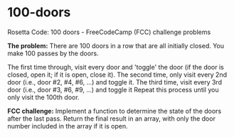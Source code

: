 # 100-doors
Rosetta Code: 100 doors - FreeCodeCamp (FCC) challenge problems

**The problem:**
There are 100 doors in a row that are all initially closed. You make 100 passes by the doors. 

The first time through, visit every door and 'toggle' the door (if the door is closed, open it; if it is open, close it). 
The second time, only visit every 2nd door (i.e., door #2, #4, #6, ...) and toggle it. 
The third time, visit every 3rd door (i.e., door #3, #6, #9, ...) and toggle it
Repeat this process until you only visit the 100th door.

**FCC challenge:**
Implement a function to determine the state of the doors after the last pass. 
Return the final result in an array, with only the door number included in the array if it is open.
